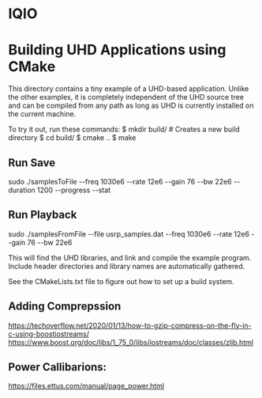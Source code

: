 # IQIO

Building UHD Applications using CMake
=====================================

This directory contains a tiny example of a UHD-based application.
Unlike the other examples, it is completely independent of the UHD
source tree and can be compiled from any path as long as UHD is
currently installed on the current machine.

To try it out, run these commands:
$ mkdir build/ # Creates a new build directory
$ cd build/
$ cmake ..
$ make


## Run Save
sudo ./samplesToFile --freq 1030e6 --rate 12e6 --gain 76 --bw 22e6 --duration 1200  --progress --stat


## Run Playback
sudo ./samplesFromFile --file usrp_samples.dat --freq 1030e6 --rate 12e6 --gain 76 --bw 22e6




This will find the UHD libraries, and link and compile the example
program. Include header directories and library names are automatically
gathered.

See the CMakeLists.txt file to figure out how to set up a build system.



## Adding Comprepssion
https://techoverflow.net/2020/01/13/how-to-gzip-compress-on-the-fly-in-c-using-boostiostreams/
https://www.boost.org/doc/libs/1_75_0/libs/iostreams/doc/classes/zlib.html

##  Power Callibarions:
https://files.ettus.com/manual/page_power.html
